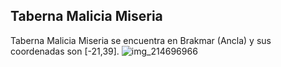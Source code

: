 ## Taberna Malicia Miseria
Taberna Malicia Miseria se encuentra en Brakmar (Ancla) y sus coordenadas son [-21,39].
![img_214696966](https://media.discordapp.net/attachments/1115311447145193482/1115351701394817194/214696966.jpg)